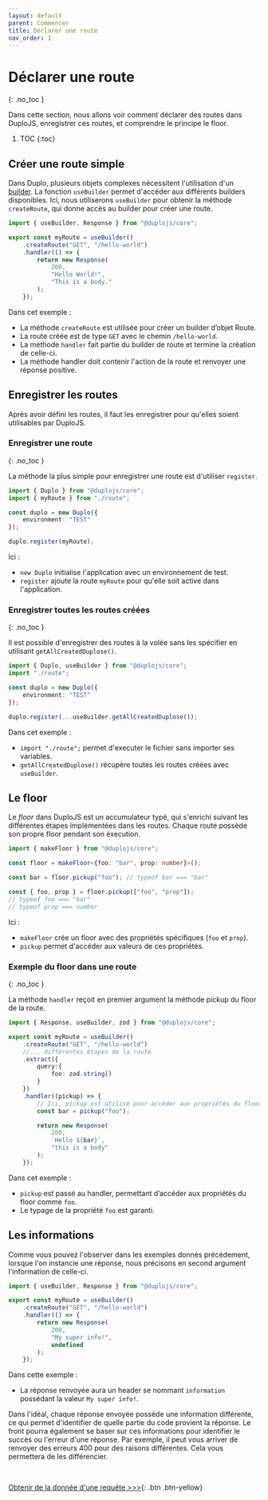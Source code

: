 ```yaml
---
layout: default
parent: Commencer
title: Déclarer une route
nav_order: 1
---
```


# Déclarer une route
{: .no_toc }

Dans cette section, nous allons voir comment déclarer des routes dans DuploJS, enregistrer ces routes, et comprendre le principe le floor.

1. TOC
{:toc}

## Créer une route simple

Dans Duplo, plusieurs objets complexes nécessitent l'utilisation d'un [builder](../../required/design-patern-builder). La fonction `useBuilder` permet d'accéder aux différents builders disponibles.
Ici, nous utiliserons `useBuilder` pour obtenir la méthode `createRoute`, qui donne accès au builder pour créer une route.

```ts
import { useBuilder, Response } from "@duplojs/core";

export const myRoute = useBuilder()
    .createRoute("GET", "/hello-world")
    .handler(() => {
        return new Response(
            200, 
            "Hello World!", 
            "This is a body."
        );
    });
```

Dans cet exemple :

- La méthode `createRoute` est utilisée pour créer un builder d’objet Route.
- La route créée est de type `GET` avec le chemin `/hello-world`.
- La méthode `handler` fait partie du builder de route et termine la création de celle-ci.
- La méthode handler doit contenir l'action de la route et renvoyer une réponse positive.

## Enregistrer les routes

Après avoir défini les routes, il faut les enregistrer pour qu'elles soient utilisables par DuploJS.

### Enregistrer une route
{: .no_toc }

La méthode la plus simple pour enregistrer une route est d'utiliser `register`.

```ts
import { Duplo } from "@duplojs/core";
import { myRoute } from "./route";

const duplo = new Duplo({
    environment: "TEST"
});

duplo.register(myRoute);
```

Ici :

- `new Duplo` initialise l'application avec un environnement de test.
- `register` ajoute la route `myRoute` pour qu'elle soit active dans l'application.

### Enregistrer toutes les routes créées
{: .no_toc }

Il est possible d'enregistrer des routes à la volée sans les spécifier en utilisant `getAllCreatedDuplose()`.

```ts
import { Duplo, useBuilder } from "@duplojs/core";
import "./route";

const duplo = new Duplo({
    environment: "TEST"
});

duplo.register(...useBuilder.getAllCreatedDuplose());
```

Dans cet exemple :

- `import "./route";` permet d'executer le fichier sans importer ses variables.
- `getAllCreatedDuplose()` récupère toutes les routes créées avec `useBuilder`.

## Le floor

Le *floor* dans DuploJS est un accumulateur typé, qui s'enrichi suivant les différentes étapes implémentées dans les routes. Chaque route possède son propre floor pendant son éxecution.

```ts
import { makeFloor } from "@duplojs/core";

const floor = makeFloor<{foo: "bar", prop: number}>();

const bar = floor.pickup("foo"); // typeof bar === "bar"

const { foo, prop } = floor.pickup(["foo", "prop"]); 
// typeof foo === "bar"
// typeof prop === number
```

Ici :

- `makeFloor` crée un floor avec des propriétés spécifiques (`foo` et `prop`).
- `pickup` permet d'accéder aux valeurs de ces propriétés.

### Exemple du floor dans une route
{: .no_toc }

<!-- Si une route utilise un floor, le handler peut accéder aux valeurs du floor en utilisant `pickup`. -->
La méthode `handler` reçoit en premier argument la méthode pickup du floor de la route.

```ts
import { Response, useBuilder, zod } from "@duplojs/core";

export const myRoute = useBuilder()
    .createRoute("GET", "/hello-world")
    //... différentes étapes de la route
    .extract({
        query:{
            foo: zod.string()
        }
    })
    .handler((pickup) => {
        // Ici, pickup est utilisé pour accéder aux propriétés du floor
        const bar = pickup("foo");

        return new Response(
            200, 
            `Hello ${bar}`, 
            "this is a body"
        );
    });
```

Dans cet exemple :

- `pickup` est passé au handler, permettant d’accéder aux propriétés du floor comme `foo`.
- Le typage de la propriété `foo` est garanti.

## Les informations

Comme vous pouvez l'observer dans les exemples donnés précédement, lorsque l'on instancie une réponse, nous précisons en second argument l'information de celle-ci.

```ts
import { useBuilder, Response } from "@duplojs/core";

export const myRoute = useBuilder()
    .createRoute("GET", "/hello-world")
    .handler(() => {
        return new Response(
            200, 
            "My super info!", 
            undefined
        );
    });
```

Dans cette exemple :

- La réponse renvoyée aura un header se nommant `information` possédant la valeur `My super info!`.

Dans l'idéal, chaque réponse envoyée possède une information différente, ce qui permet d'identifier de quelle partie du code provient la réponse. Le front pourra également se baser sur ces informations pour identifier le succès ou l'erreur d'une réponse. Par exemple, il peut vous arriver de renvoyer des erreurs 400 pour des raisons différentes. Cela vous permettera de les différencier.

<br>

[Obtenir de la donnée d'une requête >\>\>](../getting-data-from-request){: .btn .btn-yellow}